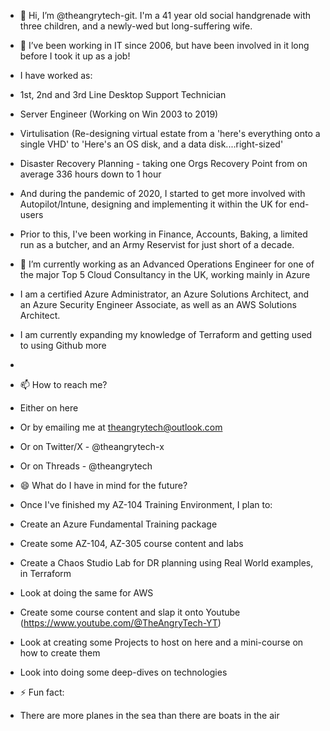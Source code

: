 - 👋 Hi, I’m @theangrytech-git. I'm a 41 year old social handgrenade with three children, and a newly-wed but long-suffering wife.

- 👀 I’ve been working in IT since 2006, but have been involved in it long before I took it up as a job!
- I have worked as:
- 1st, 2nd and 3rd Line Desktop Support Technician
- Server Engineer (Working on Win 2003 to 2019)
- Virtulisation (Re-designing virtual estate from a 'here's everything onto a single VHD' to 'Here's an OS disk, and a data disk....right-sized'
- Disaster Recovery Planning - taking one Orgs Recovery Point from on average 336 hours down to 1 hour 
- And during the pandemic of 2020, I started to get more involved with Autopilot/Intune, designing and implementing it within the UK for end-users
- Prior to this, I've been working in Finance, Accounts, Baking, a limited run as a butcher, and an Army Reservist for just short of a decade.

- 🌱 I’m currently working as an Advanced Operations Engineer for one of the major Top 5 Cloud Consultancy in the UK, working mainly in Azure
- I am a certified Azure Administrator, an Azure Solutions Architect, and an Azure Security Engineer Associate, as well as an AWS Solutions Architect.
- I am currently expanding my knowledge of Terraform and getting used to using Github more
- 
- 📫 How to reach me?
- Either on here
- Or by emailing me at theangrytech@outlook.com
- Or on Twitter/X - @theangrytech-x
- Or on Threads - @theangrytech

- 😄 What do I have in mind for the future?
- Once I've finished my AZ-104 Training Environment, I plan to:
- Create an Azure Fundamental Training package
- Create some AZ-104, AZ-305 course content and labs
- Create a Chaos Studio Lab for DR planning using Real World examples, in Terraform
- Look at doing the same for AWS
- Create some course content and slap it onto Youtube (https://www.youtube.com/@TheAngryTech-YT)
- Look at creating some Projects to host on here and a mini-course on how to create them
- Look into doing some deep-dives on technologies
 
- ⚡ Fun fact:
- There are more planes in the sea than there are boats in the air

